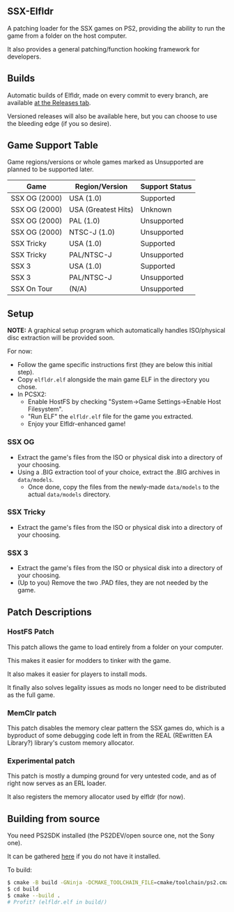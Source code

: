 ## SSX-Elfldr

A patching loader for the SSX games on PS2, providing the ability to run the game from a folder on the host computer.

It also provides a general patching/function hooking framework for developers.

## Builds
Automatic builds of Elfldr, made on every commit to every branch, are available [at the Releases tab](https://github.com/modeco80/SSX-ElfLdr/releases).

Versioned releases will also be available here, but you can choose to use the bleeding edge (if you so desire).

## Game Support Table
Game regions/versions or whole games marked as Unsupported are planned to be supported later.

| Game          | Region/Version     | Support Status
| --------------|--------------------|---------------|
| SSX OG (2000) | USA (1.0)          | Supported
| SSX OG (2000) | USA (Greatest Hits)| Unknown
| SSX OG (2000) | PAL (1.0)          | Unsupported
| SSX OG (2000) | NTSC-J (1.0)       | Unsupported
| SSX Tricky    | USA (1.0)          | Supported
| SSX Tricky    | PAL/NTSC-J         | Unsupported
| SSX 3         | USA (1.0)          | Supported
| SSX 3         | PAL/NTSC-J         | Unsupported
| SSX On Tour   | (N/A)              | Unsupported


## Setup
**NOTE:** A graphical setup program which automatically handles ISO/physical disc extraction will be provided soon. 

For now:

- Follow the game specific instructions first (they are below this initial step).
- Copy `elfldr.elf` alongside the main game ELF in the directory you chose.
- In PCSX2:
    - Enable HostFS by checking "System->Game Settings->Enable Host Filesystem".
    - "Run ELF" the `elfldr.elf` file for the game you extracted.
    - Enjoy your Elfldr-enhanced game!

### SSX OG
- Extract the game's files from the ISO or physical disk into a directory of your choosing.
- Using a .BIG extraction tool of your choice, extract the .BIG archives in `data/models`.
  - Once done, copy the files from the newly-made `data/models` to the actual `data/models` directory.

### SSX Tricky
- Extract the game's files from the ISO or physical disk into a directory of your choosing.

### SSX 3
- Extract the game's files from the ISO or physical disk into a directory of your choosing.
- (Up to you) Remove the two .PAD files, they are not needed by the game.

## Patch Descriptions

### HostFS Patch

This patch allows the game to load entirely from a folder on your computer.

This makes it easier for modders to tinker with the game.

It also makes it easier for players to install mods.

It finally also solves legality issues as mods no longer need to be distributed as the full game.

### MemClr patch

This patch disables the memory clear pattern the SSX games do, which is a byproduct of some debugging code left in from the REAL (REwritten EA Library?) library's custom memory allocator.

### Experimental patch

This patch is mostly a dumping ground for very untested code, and as of right now serves as an ERL loader.

It also registers the memory allocator used by elfldr (for now).

## Building from source

You need PS2SDK installed (the PS2DEV/open source one, not the Sony one).

It can be gathered [here](https://github.com/ps2dev/ps2toolchain) if you do not have it installed.

To build:

```bash
$ cmake -B build -GNinja -DCMAKE_TOOLCHAIN_FILE=cmake/toolchain/ps2.cmake
$ cd build
$ cmake --build .
# Profit? (elfldr.elf in build/)
```
